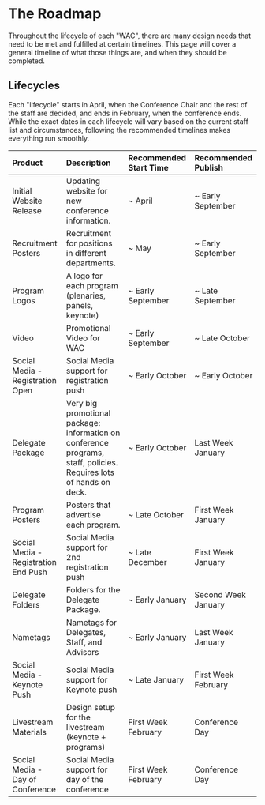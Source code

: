 # The Roadmap

Throughout the lifecycle of each "WAC", there are many design needs that need to be met and fulfilled at certain timelines. This page will cover a general timeline of what those things are, and when they should be completed.

## Lifecycles

Each "lifecycle" starts in April, when the Conference Chair and the rest of the staff are decided, and ends in February, when the conference ends. While the exact dates in each lifecycle will vary based on the current staff list and circumstances, following the recommended timelines makes everything run smoothly.

| Product | Description | Recommended Start Time | Recommended Publish |
| :--- | :--- | :--- | :--- |
| Initial Website Release | Updating website for new conference information. | ~ April | ~ Early September |
| Recruitment Posters | Recruitment for positions in different departments. | ~ May | ~ Early September |
| Program Logos | A logo for each program \(plenaries, panels, keynote\) | ~ Early September | ~ Late September |
| Video | Promotional Video for WAC | ~ Early September | ~ Late October |
| Social Media - Registration Open | Social Media support for registration push | ~ Early October | ~ Early October |
| Delegate Package | Very big promotional package: information on conference programs, staff, policies. Requires lots of hands on deck. | ~ Early October | Last Week January |
| Program Posters | Posters that advertise each program. | ~ Late October | First Week January |
| Social Media - Registration End Push | Social Media support for 2nd registration push | ~ Late December | First Week January |
| Delegate Folders | Folders for the Delegate Package. | ~ Early January | Second Week January |
| Nametags | Nametags for Delegates, Staff, and Advisors | ~ Early January | Last Week January |
| Social Media - Keynote Push | Social Media support for Keynote push | ~ Late January | First Week February |
| Livestream Materials | Design setup for the livestream \(keynote + programs\) | First Week February | Conference Day |
| Social Media - Day of Conference | Social Media support for day of the conference | First Week February | Conference Day |

